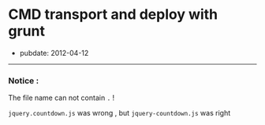 # CMD transport and deploy with grunt

- pubdate: 2012-04-12

------

### Notice : 

The file name can not contain ```.``` !

```jquery.countdown.js``` was wrong , but ```jquery-countdown.js``` was right
